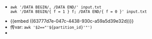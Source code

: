 - ```
  awk '/DATA BEGIN/, /DATA END/' input.txt
  awk '/DATA BEGIN/{ f = 1 } f; /DATA END/{ f = 0 }' input.txt
  ```
- {{embed ((63777d7e-047c-4438-930c-a59a5d39e32d))}}
- 传var:  `awk '$2=="'${partition_id}'"')`
-